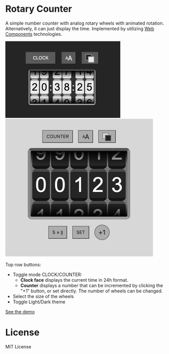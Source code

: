# Rotary Counter

A simple number counter with analog rotary wheels with animated rotation. Alternatively, it can just display the time. Implemented by utilizing [Web Components](https://developer.mozilla.org/en-US/docs/Web/Web_Components) technologies.

<img src="rotary-counter_dark-clock.png" />

<img src="rotary-counter_light-adder.png" />

Top row buttons:
* Toggle mode CLOCK/COUNTER:
  * **Clock face** displays the current time in 24h format.
  * **Counter** displays a number that can be incremented by clicking the "+1" button, or set directly. The number of wheels can be changed.
* Select the size of the wheels
* Toggle Light/Dark theme

[See the demo](http://tapiocode.github.io/rotary-counter/)

# License

MIT License
